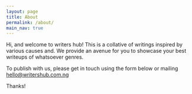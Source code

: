 ```yaml
---
layout: page
title: About
permalink: /about/
main_nav: true
---
```


Hi, and welcome to writers hub!
This is a collative of writings inspired by various causes and.
We provide an avenue for you to showcase your best writeups of whatsoever genres.

To publish with us, please get in touch using the form below or mailing hello@writershub.com.ng

Thanks!

[centrarium]: https://github.com/bencentra/centrarium
[bencentra]: http://bencentra.com
[jekyll]: https://github.com/jekyll/jekyll
